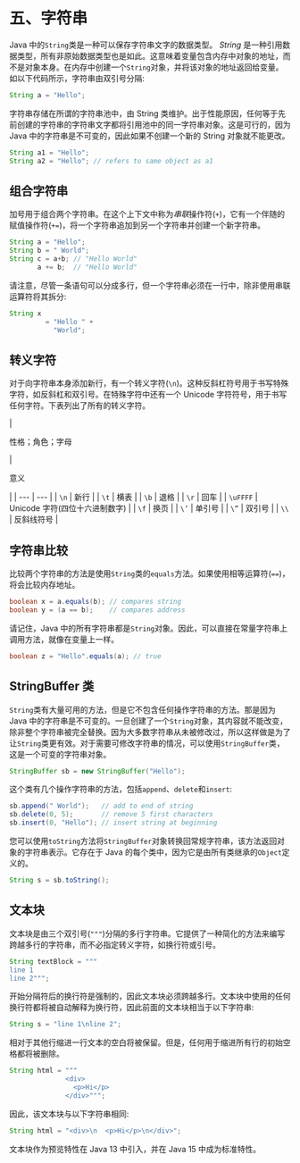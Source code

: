 # 五、字符串

Java 中的`String`类是一种可以保存字符串文字的数据类型。 *String* 是一种引用数据类型，所有非原始数据类型也是如此。这意味着变量包含内存中对象的地址，而不是对象本身。在内存中创建一个`String`对象，并将该对象的地址返回给变量。如以下代码所示，字符串由双引号分隔:

```java
String a = "Hello";

```

字符串存储在所谓的字符串池中，由 String 类维护。出于性能原因，任何等于先前创建的字符串的字符串文字都将引用池中的同一字符串对象。这是可行的，因为 Java 中的字符串是不可变的，因此如果不创建一个新的 String 对象就不能更改。

```java
String a1 = "Hello";
String a2 = "Hello"; // refers to same object as a1

```

## 组合字符串

加号用于组合两个字符串。在这个上下文中称为*串联*操作符(`+`)，它有一个伴随的赋值操作符(`+=`)，将一个字符串追加到另一个字符串并创建一个新字符串。

```java
String a = "Hello";
String b = " World";
String c = a+b; // "Hello World"
       a += b;  // "Hello World"

```

请注意，尽管一条语句可以分成多行，但一个字符串必须在一行中，除非使用串联运算符将其拆分:

```java
String x
         = "Hello " +
           "World";

```

## 转义字符

对于向字符串本身添加新行，有一个转义字符(`\n`)。这种反斜杠符号用于书写特殊字符，如反斜杠和双引号。在特殊字符中还有一个 Unicode 字符符号，用于书写任何字符。下表列出了所有的转义字符。

<colgroup><col class="tcol1 align-left"> <col class="tcol2 align-left"></colgroup> 
| 

性格；角色；字母

 | 

意义

 |
| --- | --- |
| `\n` | 新行 |
| `\t` | 横表 |
| `\b` | 退格 |
| `\r` | 回车 |
| `\uFFFF` | Unicode 字符(四位十六进制数字) |
| `\f` | 换页 |
| `\’` | 单引号 |
| `\”` | 双引号 |
| `\\` | 反斜线符号 |

## 字符串比较

比较两个字符串的方法是使用`String`类的`equals`方法。如果使用相等运算符(`==`)，将会比较内存地址。

```java
boolean x = a.equals(b); // compares string
boolean y = (a == b);    // compares address

```

请记住，Java 中的所有字符串都是`String`对象。因此，可以直接在常量字符串上调用方法，就像在变量上一样。

```java
boolean z = "Hello".equals(a); // true

```

## StringBuffer 类

`String`类有大量可用的方法，但是它不包含任何操作字符串的方法。那是因为 Java 中的字符串是不可变的。一旦创建了一个`String`对象，其内容就不能改变，除非整个字符串被完全替换。因为大多数字符串从未被修改过，所以这样做是为了让`String`类更有效。对于需要可修改字符串的情况，可以使用`StringBuffer`类，这是一个可变的字符串对象。

```java
StringBuffer sb = new StringBuffer("Hello");

```

这个类有几个操作字符串的方法，包括`append`、`delete`和`insert`:

```java
sb.append(" World");   // add to end of string
sb.delete(0, 5);       // remove 5 first characters
sb.insert(0, "Hello"); // insert string at beginning

```

您可以使用`toString`方法将`StringBuffer`对象转换回常规字符串，该方法返回对象的字符串表示。它存在于 Java 的每个类中，因为它是由所有类继承的`Object`定义的。

```java
String s = sb.toString();

```

## 文本块

文本块是由三个双引号(`"""`)分隔的多行字符串。它提供了一种简化的方法来编写跨越多行的字符串，而不必指定转义字符，如换行符或引号。

```java
String textBlock = """
line 1
line 2""";

```

开始分隔符后的换行符是强制的，因此文本块必须跨越多行。文本块中使用的任何换行符都将被自动解释为换行符，因此前面的文本块相当于以下字符串:

```java
String s = "line 1\nline 2";

```

相对于其他行缩进一行文本的空白将被保留。但是，任何用于缩进所有行的初始空格都将被删除。

```java
String html = """
              <div>
                <p>Hi</p>
              </div>""";

```

因此，该文本块与以下字符串相同:

```java
String html = "<div>\n  <p>Hi</p>\n</div>";

```

文本块作为预览特性在 Java 13 中引入，并在 Java 15 中成为标准特性。